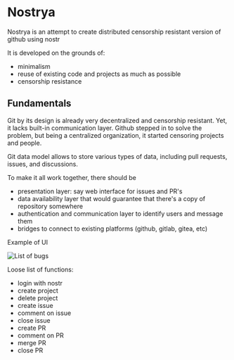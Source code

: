 # Nostrya

Nostrya is an attempt to create distributed censorship resistant
version of github using nostr

It is developed on the grounds of:

- minimalism
- reuse of existing code and projects as much as possible
- censorship resistance

## Fundamentals

Git by its design is already very decentralized and censorship
resistant.  Yet, it lacks built-in communication layer.  Github
stepped in to solve the problem, but being a centralized organization,
it started censoring projects and people.

Git data model allows to store various types of data, including pull
requests, issues, and discussions.

To make it all work together, there should be

- presentation layer: say web interface for issues and PR's
- data availability layer that would guarantee that there's a copy of
  repository somewhere
- authentication and communication layer to identify users and message
  them
- bridges to connect to existing platforms (github, gitlab, gitea,
  etc)

Example of UI

![List of
bugs](https://user-images.githubusercontent.com/2120/223275701-8ff65ead-7624-4563-bdee-817198681d3c.png)

Loose list of functions:

- login with nostr
- create project
- delete project
- create issue
- comment on issue
- close issue
- create PR
- comment on PR
- merge PR
- close PR
